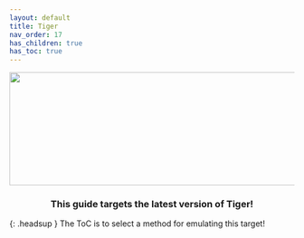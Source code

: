 ```yaml
---
layout: default
title: Tiger
nav_order: 17
has_children: true
has_toc: true
---
```


<p align="center">
  <img width="650" height="200" src="../../../assets/HeaderTiger.png">
</p>

<h3 align="center">This guide targets the latest version of Tiger!</h3>

{: .headsup }
The ToC is to select a method for emulating this target!
